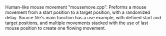 Human-like mouse movement "mousemove.cpp". Preforms a mouse movement from a start position to a target position, with a randomized delay.
Source file's main function has a use example, with defined start and target positions, and multiple movements stacked with the use of last mouse position to create one flowing movement.
